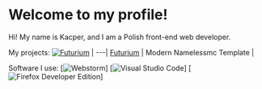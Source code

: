 # Welcome to my profile!

Hi! My name is Kacper, and I am a Polish front-end web developer.

My projects:
[![Futurium](https://i.ibb.co/YQfPny4/Fgdfg.png)](https://namelessmc.com/resources/resource/143-pre9-futurium-template-supports-all-modules/) |
---|
[Futurium](https://namelessmc.com/resources/resource/143-pre9-futurium-template-supports-all-modules/) |
Modern Namelessmc Template |

Software I use:
[![Webstorm](https://i.ibb.co/bBLjGdF/Logo-big.jpg)] [![Visual Studio Code](https://i.ibb.co/3cNJyTd/1200px-Visual-Studio-Code-1-35-icon-svg.png)] [![Firefox Developer Edition](https://i.ibb.co/ZS7qvtY/Fsdfsdf.png)]
